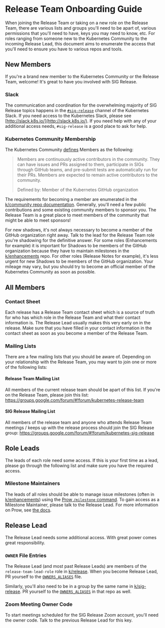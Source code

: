 # Release Team Onboarding Guide

When joining the Release Team or taking on a new role on the Release Team, there are various lists and groups you'll need to be apart of, various permissions that you'll need to have, keys you may need to know, etc. For roles ranging from someone new to the Kubernetes Community to the incoming Release Lead, this document aims to enumerate the access that you'll need to ensure you have to various repos and tools.

## New Members

If you're a brand new member to the Kubernetes Community or the Release Team, welcome! It's great to have you involved with SIG Release.

### Slack

The communication and coordination for the overwhelming majority of SIG Release topics happens in the [`#sig-release`](https://kubernetes.slack.com/messages/C2C40FMNF/) channel of the Kubernetes Slack. If you need access to the Kubernetes Slack, please see [http://slack.k8s.io/](http://slack.k8s.io/). If you need help with any of your additional access needs, `#sig-release` is a good place to ask for help.

### Kubernetes Community Membership

The Kubernetes Community [defines](https://github.com/kubernetes/community/blob/master/community-membership.md#member) Members as the following:

> Members are continuously active contributors in the community. They can have issues and PRs assigned to them, participate in SIGs through GitHub teams, and pre-submit tests are automatically run for their PRs. Members are expected to remain active contributors to the community.
>
> Defined by: Member of the Kubernetes GitHub organization

The requirements for becoming a member are enumerated in the [k/community repo documentation](https://github.com/kubernetes/community/blob/master/community-membership.md#member). Generally, you'll need a few public contributions and some existing community members to sponsor you. The Release Team is a great place to meet members of the community that might be able to meet sponsors!

For new shadows, it's not always necessary to become a member of the GitHub organization right away. Talk to the lead for the Release Team role you're shadowing for the definitive answer. For some roles (Enhancements for example) it is important for Shadows to be members of the GitHub organization because they have to maintain milestones in the [k/enhancements](https://github.com/kubernetes/enhancements) repo. For other roles (Release Notes for example), it's less urgent for new Shadows to be members of the GitHub organization. Your mileage may vary, but you should try to become an official member of the Kubernetes Community as soon as possible.

## All Members

### Contact Sheet

Each release has a Release Team contact sheet which is a source of truth for who has which role in the Release Team and what their contact information is. The Release Lead usually makes this very early on in the release. Make sure that you have filled in your contact information in the contact sheet as soon as you become a member of the Release Team.

### Mailing Lists

There are a few mailing lists that you should be aware of. Depending on your relationship with the Release Team, you may want to join one or more of the following lists:

#### Release Team Mailing List

All members of the current release team should be apart of this list. If you're on the Release Team, please join this list: https://groups.google.com/forum/#!forum/kubernetes-release-team

#### SIG Release Mailing List

All members of the release team and anyone who attends Release Team meetings / keeps up with the release process should join the SIG Release group: https://groups.google.com/forum/#!forum/kubernetes-sig-release

## Role Leads

The leads of each role need some access. If this is your first time as a lead, please go through the following list and make sure you have the required access.

### Milestone Maintainers

The leads of all roles should be able to manage issue milestones (often in [k/enhancements](https://github.com/kubernetes/enhancements)) using the [Prow `/milestone` command](https://prow.k8s.io/command-help#milestone). To gain access as a Milestone Maintainer, please talk to the Release Lead. For more information on Prow, see [the docs](https://github.com/kubernetes/test-infra/tree/master/prow).

## Release Lead

The Release Lead needs some additional access. With great power comes great responsibility.

### `OWNER` File Entries

The Release Lead (and most past Release Leads) are members of the `release-team-lead-role` role in [k/release](https://github.com/kubernetes/release). When you become Release Lead, PR yourself to the [`OWNERS_ALIASES`](https://github.com/kubernetes/release/blob/78f68a268c6c3920d65c6642f9f19eb8277e897d/OWNERS_ALIASES#L23-L27) file.

Similarly, you'll also need to be in a group by the same name in [k/sig-release](https://github.com/kubernetes/sig-release). PR yourself to the [`OWNERS_ALIASES`](https://github.com/kubernetes/sig-release/blob/32577773bd37f844860cdcc6c0a384007de4f34b/OWNERS_ALIASES#L17-L21) in that repo as well.

### Zoom Meeting Owner Code

To start meetings scheduled for the SIG Release Zoom account, you'll need the owner code. Talk to the previous Release Lead for this key.


